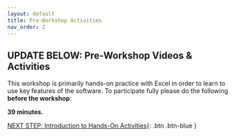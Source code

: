 ```yaml
---
layout: default
title: Pre-Workshop Activities
nav_order: 2
---
```

## UPDATE BELOW: Pre-Workshop Videos & Activities
This workshop is primarily hands-on practice with Excel in order to learn to use key features of the software. To participate fully please do the following **before the workshop**:

**39 minutes.**<br>


[NEXT STEP: Introduction to Hands-On Activities](activities-intro.html){: .btn .btn-blue }
